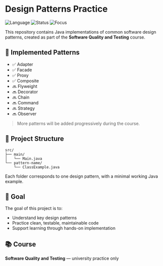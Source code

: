 # Design Patterns Practice

![Language](https://img.shields.io/badge/language-Java-blue)
![Status](https://img.shields.io/badge/project-learning-orange)
![Focus](https://img.shields.io/badge/focus-design%20patterns-green)

This repository contains Java implementations of common software design patterns, created as part of the **Software Quality and Testing** course.

## 🧩 Implemented Patterns

- ✅ Adapter
- ✅ Facade
- ✅ Proxy
- ✅ Composite
- 🔜 Flyweight
- 🔜 Decorator
- 🔜 Chain
- 🔜 Command
- 🔜 Strategy
- 🔜 Observer

> More patterns will be added progressively during the course.

## 📁 Project Structure

```
src/
├── main/
│   └── Main.java
└── pattern-name/
    └── ClassExample.java
```

Each folder corresponds to one design pattern, with a minimal working Java example.

## 🎯 Goal

The goal of this project is to:
- Understand key design patterns
- Practice clean, testable, maintainable code
- Support learning through hands-on implementation

## 📚 Course

**Software Quality and Testing** — university practice only
